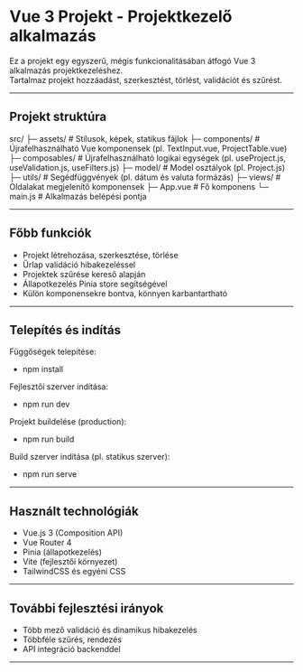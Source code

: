# Vue 3 Projekt - Projektkezelő alkalmazás

Ez a projekt egy egyszerű, mégis funkcionalitásában átfogó Vue 3 alkalmazás projektkezeléshez.  
Tartalmaz projekt hozzáadást, szerkesztést, törlést, validációt és szűrést.

---

## Projekt struktúra

src/
├─ assets/ # Stílusok, képek, statikus fájlok
├─ components/ # Újrafelhasználható Vue komponensek (pl. TextInput.vue, ProjectTable.vue)
├─ composables/ # Újrafelhasználható logikai egységek (pl. useProject.js, useValidation.js, useFilters.js)
├─ model/ # Model osztályok (pl. Project.js)
├─ utils/ # Segédfüggvények (pl. dátum és valuta formázás)
├─ views/ # Oldalakat megjelenítő komponensek
├─ App.vue # Fő komponens
└─ main.js # Alkalmazás belépési pontja

---

## Főbb funkciók

- Projekt létrehozása, szerkesztése, törlése
- Űrlap validáció hibakezeléssel
- Projektek szűrése kereső alapján
- Állapotkezelés Pinia store segítségével
- Külön komponensekre bontva, könnyen karbantartható

---

## Telepítés és indítás

Függőségek telepítése:

- npm install

Fejlesztői szerver indítása:

- npm run dev

Projekt buildelése (production):

- npm run build

Build szerver indítása (pl. statikus szerver):

- npm run serve

---

## Használt technológiák

- Vue.js 3 (Composition API)
- Vue Router 4
- Pinia (állapotkezelés)
- Vite (fejlesztői környezet)
- TailwindCSS és egyéni CSS

---

## További fejlesztési irányok

- Több mező validáció és dinamikus hibakezelés
- Többféle szűrés, rendezés
- API integráció backenddel

---
